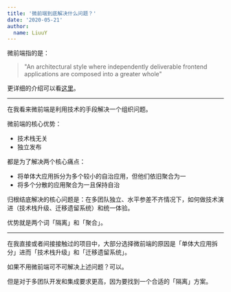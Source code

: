 ```yaml
---
title: '微前端到底解决什么问题？'
date: '2020-05-21'
author:
  name: LiuuY
---
```


微前端指的是：

> "An architectural style where independently deliverable frontend applications are composed into a greater whole"

更详细的介绍可以看[这里](https://martinfowler.com/articles/micro-frontends.html)。

---

在我看来微前端是利用技术的手段解决一个组织问题。

微前端的核心优势：

- 技术栈无关
- 独立发布

都是为了解决两个核心痛点：

- 将单体大应用拆分为多个较小的自治应用，但他们依旧聚合为一
- 将多个分散的应用聚合为一且保持自治

归根结底解决的核心问题是：在多团队独立、水平参差不齐情况下，如何做技术演进（技术栈升级、迁移遗留系统）和统一体验。

优势就是两个词「隔离」和「聚合」。

---

在我直接或者间接接触过的项目中，大部分选择微前端的原因是「单体大应用拆分」进而「技术栈升级」和「迁移遗留系统」。

如果不用微前端可不可解决上述问题？可以。

但是对于多团队开发和集成要求更高，因为要找到一个合适的「隔离」方案。